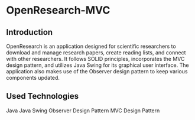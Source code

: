# OpenResearch-MVC
## Introduction
OpenResearch is an application designed for scientific researchers to download and manage research papers, create reading lists, and connect with other researchers. It follows SOLID principles, incorporates the MVC design pattern, and utilizes Java Swing for its graphical user interface. The application also makes use of the Observer design pattern to keep various components updated.

## Used Technologies
Java
Java Swing
Observer Design Pattern
MVC Design Pattern
